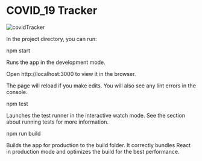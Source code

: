 # COVID_19 Tracker

![covidTracker](https://user-images.githubusercontent.com/10691586/125359667-7caaed00-e31f-11eb-8a3a-5e872fd3b656.png)

In the project directory, you can run:

npm start

Runs the app in the development mode.

Open  http://localhost:3000  to view it in the browser.

The page will reload if you make edits.
You will also see any lint errors in the console.

npm test

Launches the test runner in the interactive watch mode.
See the section about running tests for more information.

npm run build

Builds the app for production to the build folder.
It correctly bundles React in production mode and optimizes the build for the best performance.

